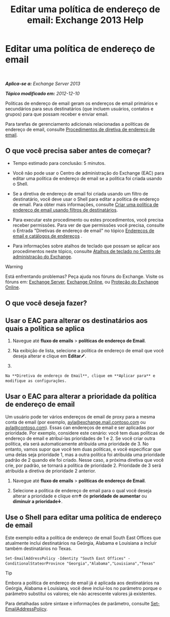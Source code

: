 ﻿---
title: 'Editar uma política de endereço de email: Exchange 2013 Help'
TOCTitle: Editar uma política de endereço de email
ms:assetid: cc8b36a0-95f4-43e9-bc64-87646d2e14e4
ms:mtpsurl: https://technet.microsoft.com/pt-br/library/Bb124580(v=EXCHG.150)
ms:contentKeyID: 50486666
ms.date: 05/22/2018
mtps_version: v=EXCHG.150
f1_keywords:
- Microsoft.Exchange.Management.SnapIn.Esm.OrganizationConfiguration.EditEmailAddressPolicyWizardForm.EmailAddressPolicyIntroductionPage
ms.translationtype: MT
---

# Editar uma política de endereço de email

 

_**Aplica-se a:** Exchange Server 2013_

_**Tópico modificado em:** 2012-12-10_

Políticas de endereço de email geram os endereços de email primários e secundários para seus destinatários (que incluem usuários, contatos e grupos) para que possam receber e enviar email.

Para tarefas de gerenciamento adicionais relacionadas a políticas de endereço de email, consulte [Procedimentos de diretiva de endereço de email](email-address-policy-procedures-exchange-2013-help.md).

## O que você precisa saber antes de começar?

  - Tempo estimado para conclusão: 5 minutos.

  - Você não pode usar o Centro de administração do Exchange (EAC) para editar uma política de endereço de email se a política foi criada usando o Shell.

  - Se a diretiva de endereço de email foi criada usando um filtro de destinatário, você deve usar o Shell para editar a política de endereço de email. Para obter mais informações, consulte [Criar uma política de endereço de email usando filtros de destinatários](create-an-email-address-policy-by-using-recipient-filters-exchange-2013-help.md).

  - Para executar este procedimento ou estes procedimentos, você precisa receber permissões. Para ver de que permissões você precisa, consulte o Entrada "Diretivas de endereço de email" no tópico [Endereços de email e catálogos de endereços](email-addresses-and-address-books-exchange-2013-help.md) .

  - Para informações sobre atalhos de teclado que possam se aplicar aos procedimentos neste tópico, consulte [Atalhos de teclado no Centro de administração do Exchange](keyboard-shortcuts-in-the-exchange-admin-center-exchange-online-protection-help.md).


> [!WARNING]
> Está enfrentando problemas? Peça ajuda nos fóruns do Exchange. Visite os fóruns em: <A href="https://go.microsoft.com/fwlink/p/?linkid=60612">Exchange Server</A>, <A href="https://go.microsoft.com/fwlink/p/?linkid=267542">Exchange Online</A>, ou <A href="https://go.microsoft.com/fwlink/p/?linkid=285351">Proteção do Exchange Online</A>.



## O que você deseja fazer?

## Usar o EAC para alterar os destinatários aos quais a política se aplica

1.  Navegue até **fluxo de emails** \> **políticas de endereço de Email**.

2.  Na exibição de lista, selecione a política de endereço de email que você deseja alterar e clique em **Editar**![Ícone de edição](images/JJ218640.6f53ccb2-1f13-4c02-bea0-30690e6ea71d(EXCHG.150).gif "Ícone de edição").

3.  
    
    Na **Diretiva de endereço de Email**, clique em **Aplicar para** e modifique as configurações.

## Usar o EAC para alterar a prioridade da política de endereço de email

Um usuário pode ter vários endereços de email de proxy para a mesma conta de email (por exemplo, ayla@exchange.mail.contoso.com ou ayla@contoso.com). Essas can endereços de email e ser aplicadas por prioridade. Por exemplo, considere este cenário: você tem duas políticas de endereço de email e atribuí-las prioridades de 1 e 2. Se você criar outra política, ela será automaticamente atribuída uma prioridade de 3. No entanto, vamos supor que você tem duas políticas, e você especificar que uma delas seja prioridade 1, mas a outra política foi atribuída uma prioridade padrão de 2 quando ele foi criado. Nesse caso, a próxima diretiva que você crie, por padrão, se tornará a política de prioridade 2. Prioridade de 3 será atribuída a diretiva de prioridade 2 anterior.

1.  Navegue até **fluxo de emails** \> **políticas de endereço de Email**.

2.  Selecione a política de endereço de email para o qual você deseja alterar a prioridade e clique em![Ícone Seta para cima](images/JJ150576.1732c727-328b-4a1a-b84d-6d7252c7dcab(EXCHG.150).gif "Ícone Seta para cima") de **prioridade de aumentar** ou **diminuir a prioridade**![Ícone Seta para baixo](images/JJ150576.ef5ca57d-a033-457b-bd92-6361877c33d0(EXCHG.150).gif "Ícone Seta para baixo").

## Use o Shell para editar uma política de endereço de email

Este exemplo edita a política de endereço de email South East Offices que atualmente inclui destinatários na Geórgia, Alabama e Louisiana a incluir também destinatários no Texas.

    Set-EmailAddressPolicy -Identity "South East Offices" -ConditionalStateorProvince "Georgia","Alabama","Louisiana","Texas"


> [!TIP]
> Embora a política de endereço de email já é aplicada aos destinatários na Geórgia, Alabama e Louisiana, você deve inclui-los no parâmetro porque o parâmetro substitui os valores; ele não acrescente valores já existentes.



Para detalhadas sobre sintaxe e informações de parâmetro, consulte [Set-EmailAddressPolicy](https://technet.microsoft.com/pt-br/library/bb124517\(v=exchg.150\)).

